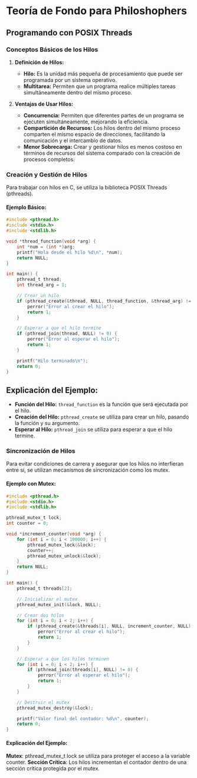 # Teoría de Fondo para Philoshophers

## Programando con POSIX Threads

### Conceptos Básicos de los Hilos

1. **Definición de Hilos:**
   - **Hilo:** Es la unidad más pequeña de procesamiento que puede ser programada por un sistema operativo.
   - **Multitarea:** Permiten que un programa realice múltiples tareas simultáneamente dentro del mismo proceso.

2. **Ventajas de Usar Hilos:**
   - **Concurrencia:** Permiten que diferentes partes de un programa se ejecuten simultáneamente, mejorando la eficiencia.
   - **Compartición de Recursos:** Los hilos dentro del mismo proceso comparten el mismo espacio de direcciones, facilitando la comunicación y el intercambio de datos.
   - **Menor Sobrecarga:** Crear y gestionar hilos es menos costoso en términos de recursos del sistema comparado con la creación de procesos completos.

### Creación y Gestión de Hilos

Para trabajar con hilos en C, se utiliza la biblioteca POSIX Threads (pthreads).

#### Ejemplo Básico:

```c
#include <pthread.h>
#include <stdio.h>
#include <stdlib.h>

void *thread_function(void *arg) {
    int *num = (int *)arg;
    printf("Hola desde el hilo %d\n", *num);
    return NULL;
}

int main() {
    pthread_t thread;
    int thread_arg = 1;

    // Crear un hilo
    if (pthread_create(&thread, NULL, thread_function, &thread_arg) != 0) {
        perror("Error al crear el hilo");
        return 1;
    }

    // Esperar a que el hilo termine
    if (pthread_join(thread, NULL) != 0) {
        perror("Error al esperar el hilo");
        return 1;
    }

    printf("Hilo terminado\n");
    return 0;
}
```

## Explicación del Ejemplo:

- **Función del Hilo:** `thread_function` es la función que será ejecutada por el hilo.
- **Creación del Hilo:** `pthread_create` se utiliza para crear un hilo, pasando la función y su argumento.
- **Esperar al Hilo:** `pthread_join` se utiliza para esperar a que el hilo termine.

### Sincronización de Hilos

Para evitar condiciones de carrera y asegurar que los hilos no interfieran entre sí, se utilizan mecanismos de sincronización como los mutex.

#### Ejemplo con Mutex:

```c
#include <pthread.h>
#include <stdio.h>
#include <stdlib.h>

pthread_mutex_t lock;
int counter = 0;

void *increment_counter(void *arg) {
    for (int i = 0; i < 100000; i++) {
        pthread_mutex_lock(&lock);
        counter++;
        pthread_mutex_unlock(&lock);
    }
    return NULL;
}

int main() {
    pthread_t threads[2];

    // Inicializar el mutex
    pthread_mutex_init(&lock, NULL);

    // Crear dos hilos
    for (int i = 0; i < 2; i++) {
        if (pthread_create(&threads[i], NULL, increment_counter, NULL) != 0) {
            perror("Error al crear el hilo");
            return 1;
        }
    }

    // Esperar a que los hilos terminen
    for (int i = 0; i < 2; i++) {
        if (pthread_join(threads[i], NULL) != 0) {
            perror("Error al esperar el hilo");
            return 1;
        }
    }

    // Destruir el mutex
    pthread_mutex_destroy(&lock);

    printf("Valor final del contador: %d\n", counter);
    return 0;
}
```
#### Explicación del Ejemplo:

**Mutex**: pthread_mutex_t lock se utiliza para proteger el acceso a la variable counter.
**Sección Crítica**: Los hilos incrementan el contador dentro de una sección crítica protegida por el mutex.

